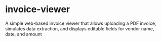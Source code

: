# invoice-viewer
A simple web-based invoice viewer that allows uploading a PDF invoice, simulates data extraction, and displays editable fields for vendor name, date, and amount
